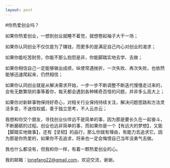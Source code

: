 ```yaml
---
layout: post
---
```

#你热爱创业吗？

如果你热爱创业，一想到创业就睡不着觉，就想卷起袖子大干一场；

如果你认同创业不仅仅是为了赚钱，而更多的是满足自己内心对创业的渴求；

如果你能吃苦耐劳，你能不那么抱怨是非，你能脚踏实地去学、去做；

如果你相信自己一定能够做出成绩，纵使常遇挫折，一次失败、再次失败，也依然能够迅速爬起来，仍然相信；

如果你认同创业就是从解决需求开始，一步一步不断调整不断迭代慢慢走过来的，会有无数繁琐的事等着你，每天都会遇到各种稀奇百怪的问题，并非多么高大上；

如果你对新鲜事物保持好奇心，对相关行业保持持续关注，解决问题思路和方法灵活多变，不迷信权威，善于独立思考，不人云亦云；

我想和你交个朋友，寻找创业伙伴远不是简单的事，因为那是要长久在一起奋斗，不断磨砺的过程。创业也远非简单的事，而如果你是一个【有远大的梦想】，又能【脚踏实地做事】，还有【坚韧】的品行，那么你就有理由，有能力去追求它。因为那是你热爱的，如果你不去追求，将来也一定会悔恨自己当年没勇气去做。

我也什么都没有，但我和你一样，有着一颗热爱创业的心。

我的邮箱：longfang22@gmail.com，欢迎交流，谢谢。

